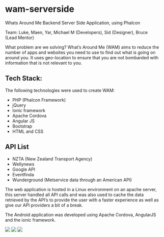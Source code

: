 # wam-serverside

Whats Around Me Backend Server Side Application, using Phalcon 

Team: Luke, Maen, Yar, Michael M (Developers), Sid (Designer), Bruce (Lead Mentor)

What problem are we solving? What’s Around Me (WAM) aims to reduce the number of apps and websites you need to use to find out what is going on around you. It uses geo-location to ensure that you are not bombarded with information that is not relevant to you.

## Tech Stack:

The following technologies were used to create WAM:
-   PHP (Phalcon Framework)
-   jQuery
-   Ionic framework
-   Apache Cordova
-   Angular JS
-   Bootstrap
-   HTML and CSS

## API List

-   NZTA (New Zealand Transport Agency)
-   Wellynews
-   Google API
-   Eventfinda
-   Wunderground (Metservice data through an American API)

The web application is hosted in a Linux environment on an apache server, this server handled all API calls and was also used to cache the data retrieved by the API’s to provide the user with a faster experience as well as give our API providers a bit of a break.

The Android application was developed using Apache Cordova, AngularJS and the ionic framework.

<img src="http://imgur.com/Aq8eNzN.png">

<img src="http://imgur.com/CbhBJ4B.png">

<img src="http://imgur.com/01oF9IM.png">


